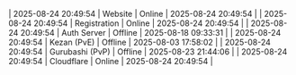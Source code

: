 | 2025-08-24 20:49:54 | Website | Online | 2025-08-24 20:49:54 |
| 2025-08-24 20:49:54 | Registration | Online | 2025-08-24 20:49:54 |
| 2025-08-24 20:49:54 | Auth Server | Offline | 2025-08-18 09:33:31 |
| 2025-08-24 20:49:54 | Kezan (PvE) | Offline | 2025-08-03 17:58:02 |
| 2025-08-24 20:49:54 | Gurubashi (PvP) | Offline | 2025-08-23 21:44:06 |
| 2025-08-24 20:49:54 | Cloudflare | Online | 2025-08-24 20:49:54 |
